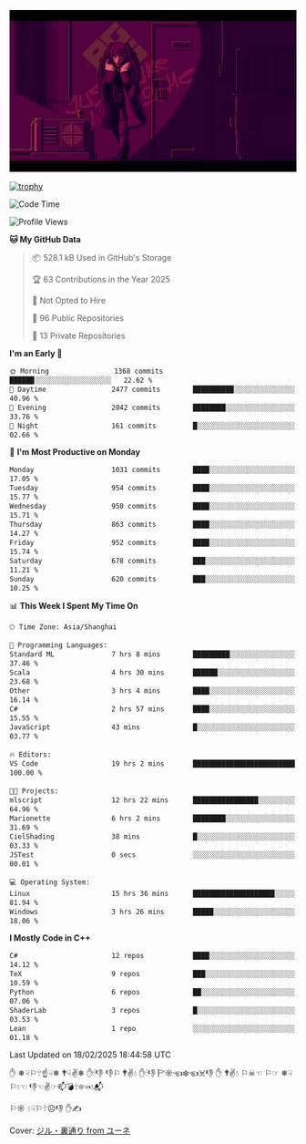![](imgs/main.png)

[![trophy](https://github-profile-trophy.vercel.app/?username=NeilKleistGao&theme=dracula)](https://github.com/ryo-ma/github-profile-trophy)

<!--START_SECTION:waka-->
![Code Time](http://img.shields.io/badge/Code%20Time-1%2C641%20hrs%205%20mins-blue)

![Profile Views](http://img.shields.io/badge/Profile%20Views-0-blue)

**🐱 My GitHub Data** 

> 📦 528.1 kB Used in GitHub's Storage 
 > 
> 🏆 63 Contributions in the Year 2025
 > 
> 🚫 Not Opted to Hire
 > 
> 📜 96 Public Repositories 
 > 
> 🔑 13 Private Repositories 
 > 
**I'm an Early 🐤** 

```text
🌞 Morning                1368 commits        ██████░░░░░░░░░░░░░░░░░░░   22.62 % 
🌆 Daytime                2477 commits        ██████████░░░░░░░░░░░░░░░   40.96 % 
🌃 Evening                2042 commits        ████████░░░░░░░░░░░░░░░░░   33.76 % 
🌙 Night                  161 commits         █░░░░░░░░░░░░░░░░░░░░░░░░   02.66 % 
```
📅 **I'm Most Productive on Monday** 

```text
Monday                   1031 commits        ████░░░░░░░░░░░░░░░░░░░░░   17.05 % 
Tuesday                  954 commits         ████░░░░░░░░░░░░░░░░░░░░░   15.77 % 
Wednesday                950 commits         ████░░░░░░░░░░░░░░░░░░░░░   15.71 % 
Thursday                 863 commits         ████░░░░░░░░░░░░░░░░░░░░░   14.27 % 
Friday                   952 commits         ████░░░░░░░░░░░░░░░░░░░░░   15.74 % 
Saturday                 678 commits         ███░░░░░░░░░░░░░░░░░░░░░░   11.21 % 
Sunday                   620 commits         ███░░░░░░░░░░░░░░░░░░░░░░   10.25 % 
```


📊 **This Week I Spent My Time On** 

```text
🕑︎ Time Zone: Asia/Shanghai

💬 Programming Languages: 
Standard ML              7 hrs 8 mins        █████████░░░░░░░░░░░░░░░░   37.46 % 
Scala                    4 hrs 30 mins       ██████░░░░░░░░░░░░░░░░░░░   23.68 % 
Other                    3 hrs 4 mins        ████░░░░░░░░░░░░░░░░░░░░░   16.14 % 
C#                       2 hrs 57 mins       ████░░░░░░░░░░░░░░░░░░░░░   15.55 % 
JavaScript               43 mins             █░░░░░░░░░░░░░░░░░░░░░░░░   03.77 % 

🔥 Editors: 
VS Code                  19 hrs 2 mins       █████████████████████████   100.00 % 

🐱‍💻 Projects: 
mlscript                 12 hrs 22 mins      ████████████████░░░░░░░░░   64.96 % 
Marionette               6 hrs 2 mins        ████████░░░░░░░░░░░░░░░░░   31.69 % 
CielShading              38 mins             █░░░░░░░░░░░░░░░░░░░░░░░░   03.33 % 
JSTest                   0 secs              ░░░░░░░░░░░░░░░░░░░░░░░░░   00.01 % 

💻 Operating System: 
Linux                    15 hrs 36 mins      ████████████████████░░░░░   81.94 % 
Windows                  3 hrs 26 mins       █████░░░░░░░░░░░░░░░░░░░░   18.06 % 
```

**I Mostly Code in C++** 

```text
C#                       12 repos            ████░░░░░░░░░░░░░░░░░░░░░   14.12 % 
TeX                      9 repos             ███░░░░░░░░░░░░░░░░░░░░░░   10.59 % 
Python                   6 repos             ██░░░░░░░░░░░░░░░░░░░░░░░   07.06 % 
ShaderLab                3 repos             █░░░░░░░░░░░░░░░░░░░░░░░░   03.53 % 
Lean                     1 repo              ░░░░░░░░░░░░░░░░░░░░░░░░░   01.18 % 
```




 Last Updated on 18/02/2025 18:44:58 UTC
<!--END_SECTION:waka-->

✋ ❄☟⚐🕆☝☟❄ 🕈☟✌❄ ✋🕯👎 👎⚐ 🕈✌💧 ✋🕯👎 🏱☼☜❄☜☠👎 ✋ 🕈✌💧 ⚐☠☜ ⚐☞ ❄☟⚐💧☜ 👎☜✌☞📫💣🕆❄☜💧📬

⚐☼ 💧☟⚐🕆☹👎 ✋✍

Cover: [ジル・裏通り from ユーネ](https://www.pixiv.net/artworks/62127066)
